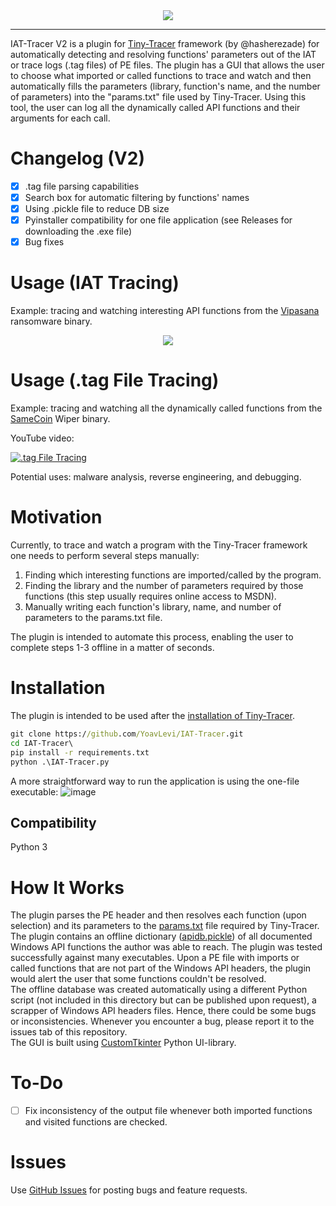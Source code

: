 <div align="center">
  <img src="assets/iat-tracer.ico">
</div>

--------------------------------------------------------------------------------

IAT-Tracer V2 is a plugin for [Tiny-Tracer](https://github.com/hasherezade/tiny_tracer) framework (by @hasherezade) for automatically detecting and resolving functions' parameters out of the IAT or trace logs (.tag files) of PE files.
The plugin has a GUI that allows the user to choose what imported or called functions to trace and watch and then automatically fills the parameters (library, function's name, and the number of parameters) into the "params.txt" file used by Tiny-Tracer.
Using this tool, the user can log all the dynamically called API functions and their arguments for each call.

# Changelog (V2)

- [X] .tag file parsing capabilities
- [X] Search box for automatic filtering by functions' names
- [X] Using .pickle file to reduce DB size
- [X] Pyinstaller compatibility for one file application (see Releases for downloading the .exe file)
- [X] Bug fixes

# Usage (IAT Tracing)

Example: tracing and watching interesting API functions from the [Vipasana](https://github.com/ytisf/theZoo/tree/master/malware/Binaries/Ransomware.Vipasana) ransomware binary.
<div align="center">
  <img src="assets/iat-tracer-v1.gif">
</div>

# Usage (.tag File Tracing)

Example: tracing and watching all the dynamically called functions from the [SameCoin](https://www.virustotal.com/gui/file/cff976d15ba6c14c501150c63b69e6c06971c07f8fa048a9974ecf68ab88a5b6) Wiper binary.

YouTube video:

[![.tag File Tracing](https://img.youtube.com/vi/tDYH0O-TAJw/0.jpg)](https://www.youtube.com/watch?v=tDYH0O-TAJw&ab_channel=Joavful)


Potential uses: malware analysis, reverse engineering, and debugging.
# Motivation

Currently, to trace and watch a program with the Tiny-Tracer framework one needs to perform several steps manually:
1. Finding which interesting functions are imported/called by the program.
2. Finding the library and the number of parameters required by those functions (this step usually requires online access to MSDN).
3. Manually writing each function's library, name, and number of parameters to the params.txt file.

The plugin is intended to automate this process, enabling the user to complete steps 1-3 offline in a matter of seconds.

# Installation

The plugin is intended to be used after the [installation of Tiny-Tracer](https://github.com/hasherezade/tiny_tracer/wiki/Installation).
```bat
git clone https://github.com/YoavLevi/IAT-Tracer.git
cd IAT-Tracer\
pip install -r requirements.txt
python .\IAT-Tracer.py
```

A more straightforward way to run the application is using the one-file executable: 
![image](https://github.com/user-attachments/assets/d3842904-e6c1-4c60-ab84-0ef1dd9697e3)

## Compatibility

Python 3

# How It Works

The plugin parses the PE header and then resolves each function (upon selection) and its parameters to the [params.txt](https://github.com/hasherezade/tiny_tracer/blob/master/install32_64/params.txt) file required by Tiny-Tracer.  
The plugin contains an offline dictionary ([apidb.pickle](https://github.com/YoavLevi/IAT-Tracer/blob/main/assets/apidb.pickle)) of all documented Windows API functions the author was able to reach.
The plugin was tested successfully against many executables. Upon a PE file with imports or called functions that are not part of the Windows API headers, the plugin would alert the user that some functions couldn't be resolved.  
The offline database was created automatically using a different Python script (not included in this directory but can be published upon request), a scrapper of Windows API headers files. Hence, there could be some bugs or inconsistencies. Whenever you encounter a bug, please report it to the issues tab of this repository.  
The GUI is built using [CustomTkinter](https://github.com/TomSchimansky/CustomTkinter) Python UI-library.  

# To-Do

- [ ] Fix inconsistency of the output file whenever both imported functions and visited functions are checked.

# Issues

Use [GitHub Issues](https://github.com/YoavLevi/IAT-Tracer/issues) for posting bugs and feature requests.
